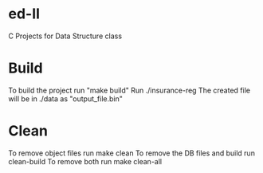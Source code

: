 # ed-II
C Projects for Data Structure class

# Build
To build the project run "make build"
Run ./insurance-reg
The created file will be in ./data as "output_file.bin"

# Clean
To remove object files run make clean
To remove the DB files and build run clean-build 
To remove both run make clean-all
